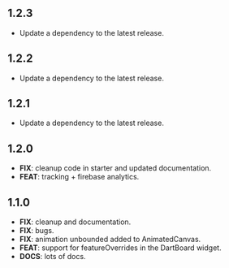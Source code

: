 ## 1.2.3

 - Update a dependency to the latest release.

## 1.2.2

 - Update a dependency to the latest release.

## 1.2.1

 - Update a dependency to the latest release.

## 1.2.0

 - **FIX**: cleanup code in starter and updated documentation.
 - **FEAT**: tracking + firebase analytics.

## 1.1.0

 - **FIX**: cleanup and documentation.
 - **FIX**: bugs.
 - **FIX**: animation unbounded added to AnimatedCanvas.
 - **FEAT**: support for featureOverrides in the DartBoard widget.
 - **DOCS**: lots of docs.

